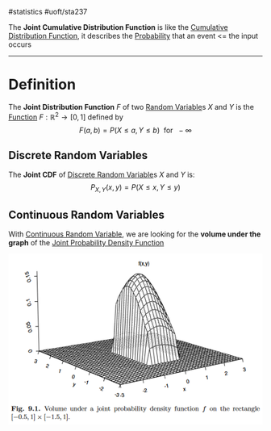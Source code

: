#statistics #uoft/sta237 

The **Joint Cumulative Distribution Function** is like the [Cumulative Distribution Function](Cumulative%20Distribution%20Function.md), it describes the [Probability](Probability.md) that an event <= the input occurs

---
# Definition
The **Joint Distribution Function** $F$ of two [Random Variable](Random%20Variable)s $X$ and $Y$ is the [Function](../../Math/MAT235%20Notes/Function.md) $F:\mathbb{R}^{2}\rightarrow[0,1]$ defined by $$F(a,b)= P(X\leq a, Y\leq b) \ \text{ for } \ -\infty$$
## Discrete Random Variables
The **Joint CDF** of [Discrete Random Variable](Discrete%20Random%20Variable.md)s $X$ and $Y$ is: $$P_{X,Y}(x,y)=P(X\leq x,Y\leq y)$$

## Continuous Random Variables
With [Continuous Random Variable](Continuous%20Random%20Variable.md), we are looking for the **volume under the graph** of the [Joint Probability Density Function](Joint%20Probability%20Density%20Function.md)

![Pasted image 20231123131512](Attachments/Pasted%20image%2020231123131512.png)